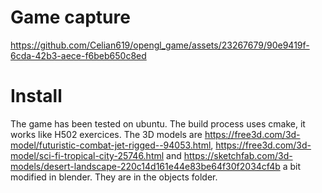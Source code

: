 # Game capture

https://github.com/Celian619/opengl_game/assets/23267679/90e9419f-6cda-42b3-aece-f6beb650c8ed

# Install

The game has been tested on ubuntu. The build process uses cmake, it works like H502 exercices.
The 3D models are https://free3d.com/3d-model/futuristic-combat-jet-rigged--94053.html, https://free3d.com/3d-model/sci-fi-tropical-city-25746.html and https://sketchfab.com/3d-models/desert-landscape-220c14d161e44e83be64f30f2034cf4b a bit modified in blender. They are in the objects folder.
